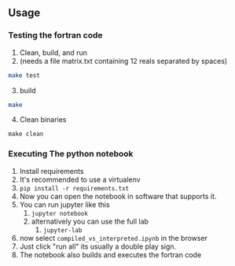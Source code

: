 
## Usage

### Testing the fortran code
1. Clean, build, and run 
2. (needs a file matrix.txt containing 12 reals separated by spaces)
```bash
make test
```

3. build 
```bash
make
```

4. Clean binaries
```
make clean
```

### Executing The python notebook
1. Install requirements
2. It's recommended to use a virtualenv
3. `pip install -r requirements.txt`
4. Now you can open the notebook in software that supports it. 
5. You can run jupyter like this
   1. `jupyter notebook`
   2. alternatively you can use the full lab
      1. `jupyter-lab`
6. now select `compiled_vs_interpreted.ipynb` in the browser
7. Just click "run all" its usually a double play sign.
8. The notebook also builds and executes the fortran code